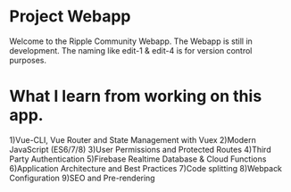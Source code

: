 # Project Webapp
Welcome to the Ripple Community Webapp.
The Webapp is still in development.
The naming like edit-1 & edit-4 is for version control purposes.

# What I learn from working on this app.
1)Vue-CLI, Vue Router and State Management with Vuex
2)Modern JavaScript (ES6/7/8)
3)User Permissions and Protected Routes
4)Third Party Authentication
5)Firebase Realtime Database & Cloud Functions
6)Application Architecture and Best Practices
7)Code splitting
8)Webpack Configuration
9)SEO and Pre-rendering

